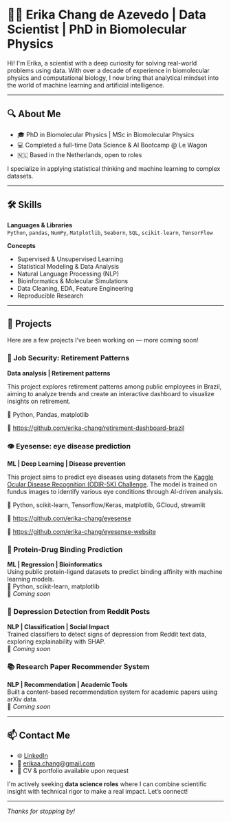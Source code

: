 # 👩‍🔬 Erika Chang de Azevedo | Data Scientist | PhD in Biomolecular Physics

Hi! I'm Erika, a scientist with a deep curiosity for solving real-world problems using data. With over a decade of experience in biomolecular physics and computational biology, I now bring that analytical mindset into the world of machine learning and artificial intelligence.

---

## 🔍 About Me

- 🎓 PhD in Biomolecular Physics | MSc in Biomolecular Physics  
- 💻 Completed a full-time Data Science & AI Bootcamp @ Le Wagon  
- 🇳🇱 Based in the Netherlands, open to roles

I specialize in applying statistical thinking and machine learning to complex datasets.

---

## 🛠️ Skills

**Languages & Libraries**  
`Python`, `pandas`, `NumPy`, `Matplotlib`, `Seaborn`, `SQL`, `scikit-learn`, `TensorFlow`

**Concepts**  
- Supervised & Unsupervised Learning  
- Statistical Modeling & Data Analysis  
- Natural Language Processing (NLP)  
- Bioinformatics & Molecular Simulations  
- Data Cleaning, EDA, Feature Engineering  
- Reproducible Research

---

## 📂 Projects

Here are a few projects I’ve been working on — more coming soon!

### 👵 Job Security: Retirement Patterns
**Data analysis | Retirement patterns**

This project explores retirement patterns among public employees in Brazil, aiming to analyze trends and create an interactive dashboard to visualize insights on retirement.

🧪 Python, Pandas, matplotlib

📍 https://github.com/erika-chang/retirement-dashboard-brazil

### 👁️ Eyesense: eye disease prediction
**ML | Deep Learning | Disease prevention**

This project aims to predict eye diseases using datasets from the [Kaggle Ocular Disease Recognition (ODIR-5K) Challenge](https://www.kaggle.com/datasets/andrewmvd/ocular-disease-recognition-odir5k/data). The model is trained on fundus images to identify various eye conditions through AI-driven analysis.

🧪 Python, scikit-learn, Tensorflow/Keras, matplotlib, GCloud, streamlit

📍 https://github.com/erika-chang/eyesense

📍 https://github.com/erika-chang/eyesense-website

### 🔬 Protein-Drug Binding Prediction  
**ML | Regression | Bioinformatics**  
Using public protein-ligand datasets to predict binding affinity with machine learning models.  
🧪 Python, scikit-learn, matplotlib  
📍 _Coming soon_

### 🧠 Depression Detection from Reddit Posts  
**NLP | Classification | Social Impact**  
Trained classifiers to detect signs of depression from Reddit text data, exploring explainability with SHAP.  
📍 _Coming soon_

### 📚 Research Paper Recommender System  
**NLP | Recommendation | Academic Tools**  
Built a content-based recommendation system for academic papers using arXiv data.  
📍 _Coming soon_

---

## 📫 Contact Me

- 🌐 [LinkedIn](https://www.linkedin.com/in/ecdazevedo)  
- 📧 erikaa.chang@gmail.com 
- 💼 CV & portfolio available upon request

I'm actively seeking **data science roles** where I can combine scientific insight with technical rigor to make a real impact. Let’s connect!

---

_Thanks for stopping by!_
